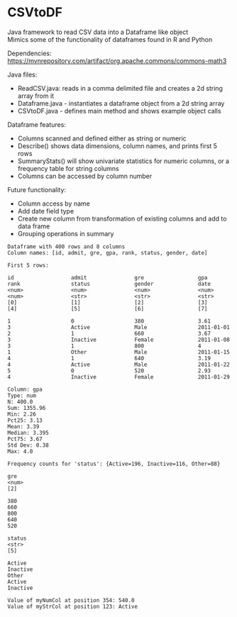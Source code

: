 # CSVtoDF
Java framework to read CSV data into a Dataframe like object  
Mimics some of the functionality of dataframes found in R and Python

Dependencies: https://mvnrepository.com/artifact/org.apache.commons/commons-math3

Java files:
- ReadCSV.java: reads in a comma delimited file and creates a 2d string array from it
- Dataframe.java - instantiates a dataframe object from a 2d string array
- CSVtoDF.java - defines main method and shows example object calls

Dataframe features:
- Columns scanned and defined either as string or numeric
- Describe() shows data dimensions, column names, and prints first 5 rows
- SummaryStats() will show univariate statistics for numeric columns, or a frequency table for string columns
- Columns can be accessed by column number
    
Future functionality:
- Column access by name
- Add date field type
- Create new column from transformation of existing columns and add to data frame
- Grouping operations in summary

```
Dataframe with 400 rows and 8 columns
Column names: [id, admit, gre, gpa, rank, status, gender, date]

First 5 rows:

id                  admit               gre                 gpa                 rank                status              gender              date                
<num>               <num>               <num>               <num>               <num>               <str>               <str>               <str>               
[0]                 [1]                 [2]                 [3]                 [4]                 [5]                 [6]                 [7]                 

1                   0                   380                 3.61                3                   Active              Male                2011-01-01          
2                   1                   660                 3.67                3                   Inactive            Female              2011-01-08          
3                   1                   800                 4                   1                   Other               Male                2011-01-15          
4                   1                   640                 3.19                4                   Active              Male                2011-01-22          
5                   0                   520                 2.93                4                   Inactive            Female              2011-01-29 

Column: gpa
Type: num
N: 400.0
Sum: 1355.96
Min: 2.26
Pct25: 3.13
Mean: 3.39
Median: 3.395
Pct75: 3.67
Std Dev: 0.38
Max: 4.0

Frequency counts for 'status': {Active=196, Inactive=116, Other=88}

gre
<num>
[2]

380
660
800
640
520

status
<str>
[5]

Active
Inactive
Other
Active
Inactive

Value of myNumCol at position 354: 540.0
Value of myStrCol at position 123: Active

```
